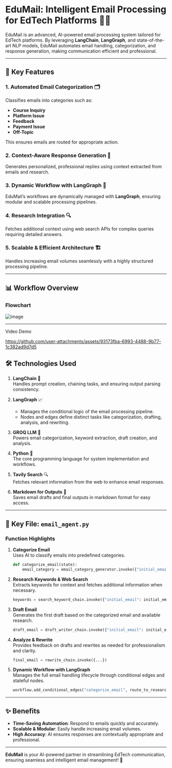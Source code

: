 
# **EduMail: Intelligent Email Processing for EdTech Platforms** 📧🤖

EduMail is an advanced, AI-powered email processing system tailored for EdTech platforms. By leveraging **LangChain**, **LangGraph**, and state-of-the-art NLP models, EduMail automates email handling, categorization, and response generation, making communication efficient and professional.

---

## **🚀 Key Features**

### **1. Automated Email Categorization** 🗂️  
Classifies emails into categories such as:
- **Course Inquiry**
- **Platform Issue**
- **Feedback**
- **Payment Issue**
- **Off-Topic**

This ensures emails are routed for appropriate action.

### **2. Context-Aware Response Generation** 💬  
Generates personalized, professional replies using context extracted from emails and research.

### **3. Dynamic Workflow with LangGraph** 🔄  
EduMail’s workflows are dynamically managed with **LangGraph**, ensuring modular and scalable processing pipelines.

### **4. Research Integration** 🔍  
Fetches additional context using web search APIs for complex queries requiring detailed answers.

### **5. Scalable & Efficient Architecture** 🏗️  
Handles increasing email volumes seamlessly with a highly structured processing pipeline.

---

## **📊 Workflow Overview**

### **Flowchart**  
![image](https://github.com/user-attachments/assets/5bff0b55-bbb8-4f9e-8f1d-6d9c93b887b6)

---
Video Demo 

https://github.com/user-attachments/assets/93173fba-6993-4488-9b77-1c382ad9d7d5



## **🛠️ Technologies Used**

1. **LangChain** 🧠  
   Handles prompt creation, chaining tasks, and ensuring output parsing consistency.

2. **LangGraph** 📈  
   - Manages the conditional logic of the email processing pipeline.  
   - Nodes and edges define distinct tasks like categorization, drafting, analysis, and rewriting.

3. **GROQ LLM** 🤖  
   Powers email categorization, keyword extraction, draft creation, and analysis.

4. **Python** 🐍  
   The core programming language for system implementation and workflows.

5. **Tavily Search** 🔍  
   Fetches relevant information from the web to enhance email responses.

6. **Markdown for Outputs** 📄  
   Saves email drafts and final outputs in markdown format for easy access.

---

## **📂 Key File: `email_agent.py`**

### **Function Highlights**

1. **Categorize Email**  
   Uses AI to classify emails into predefined categories.  
   ```python
   def categorize_email(state):
       email_category = email_category_generator.invoke({"initial_email": initial_email})
   ```

2. **Research Keywords & Web Search**  
   Extracts keywords for context and fetches additional information when necessary.  
   ```python
   keywords = search_keyword_chain.invoke({"initial_email": initial_email, "email_category": email_category})
   ```

3. **Draft Email**  
   Generates the first draft based on the categorized email and available research.  
   ```python
   draft_email = draft_writer_chain.invoke({"initial_email": initial_email, "email_category": email_category})
   ```

4. **Analyze & Rewrite**  
   Provides feedback on drafts and rewrites as needed for professionalism and clarity.  
   ```python
   final_email = rewrite_chain.invoke({...})
   ```

5. **Dynamic Workflow with LangGraph**  
   Manages the full email handling lifecycle through conditional edges and stateful nodes.  
   ```python
   workflow.add_conditional_edges("categorize_email", route_to_research, {...})
   ```

---

## **✨ Benefits**

- **Time-Saving Automation**: Respond to emails quickly and accurately.  
- **Scalable & Modular**: Easily handle increasing email volumes.  
- **High Accuracy**: AI ensures responses are contextually appropriate and professional.  

---

**EduMail** is your AI-powered partner in streamlining EdTech communication, ensuring seamless and intelligent email management! 🌟
